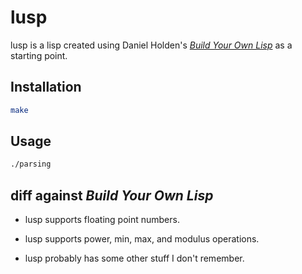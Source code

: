 # lusp
lusp is a lisp created using Daniel Holden's
[*Build Your Own Lisp*](http://www.buildyourownlisp.com/) as
a starting point.

## Installation
```bash
make
```

## Usage

```bash
./parsing
```

## diff against *Build Your Own Lisp*
* lusp supports floating point numbers.
* lusp supports power, min, max, and modulus operations.

* lusp probably has some other stuff I don't remember.
